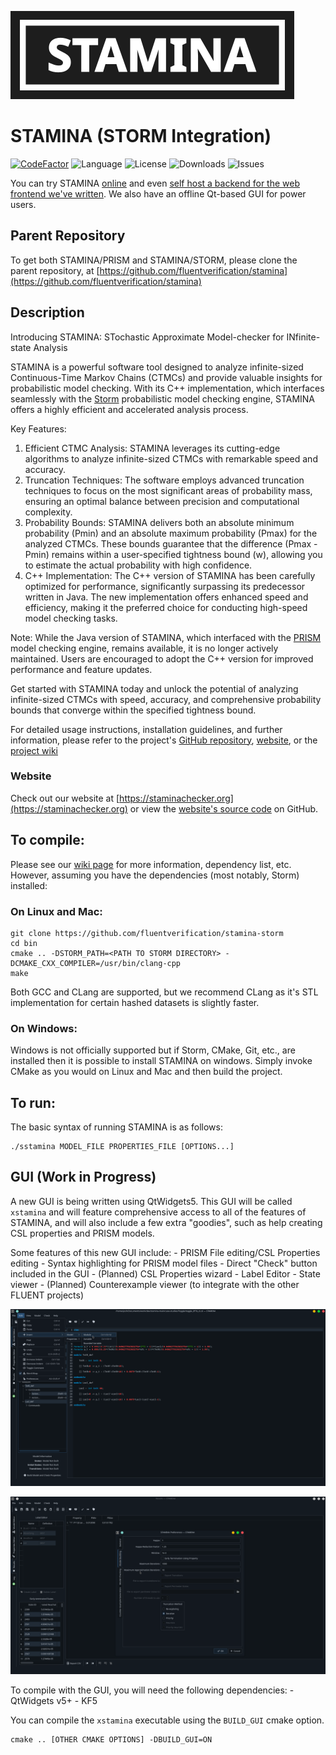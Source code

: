![stamina-logo](doc/staminaLogo.png)

# STAMINA (STORM Integration)

[![CodeFactor](https://www.codefactor.io/repository/github/fluentverification/stamina-cplusplus/badge)](https://www.codefactor.io/repository/github/fluentverification/stamina-storm)
![Language](https://img.shields.io/github/languages/top/fluentverification/stamina-storm)
![License](https://img.shields.io/github/license/fluentverification/stamina-storm)
![Downloads](https://img.shields.io/github/downloads/fluentverification/stamina-storm/total)
![Issues](https://img.shields.io/github/issues/fluentverification/stamina-storm)

You can try STAMINA [online](https://staminachecker.org/run) and even [self host a backend for the web frontend we've written](https://github.com/fluentverification/stamina-server/blob/main/README.md#self-hosting). We also have an offline Qt-based GUI for power users.

## Parent Repository

To get both STAMINA/PRISM and STAMINA/STORM, please clone the parent repository, at [https://github.com/fluentverification/stamina](https://github.com/fluentverification/stamina)

## Description

Introducing STAMINA: STochastic Approximate Model-checker for INfinite-state Analysis

STAMINA is a powerful software tool designed to analyze infinite-sized Continuous-Time Markov Chains (CTMCs) and provide valuable insights for probabilistic model checking. With its C++ implementation, which interfaces seamlessly with the [Storm](https://github.com/moves-rwth/storm) probabilistic model checking engine, STAMINA offers a highly efficient and accelerated analysis process.

Key Features:

1. Efficient CTMC Analysis: STAMINA leverages its cutting-edge algorithms to analyze infinite-sized CTMCs with remarkable speed and accuracy.
2. Truncation Techniques: The software employs advanced truncation techniques to focus on the most significant areas of probability mass, ensuring an optimal balance between precision and computational complexity.
3. Probability Bounds: STAMINA delivers both an absolute minimum probability (Pmin) and an absolute maximum probability (Pmax) for the analyzed CTMCs. These bounds guarantee that the difference (Pmax - Pmin) remains within a user-specified tightness bound (w), allowing you to estimate the actual probability with high confidence.
4. C++ Implementation: The C++ version of STAMINA has been carefully optimized for performance, significantly surpassing its predecessor written in Java. The new implementation offers enhanced speed and efficiency, making it the preferred choice for conducting high-speed model checking tasks.

Note: While the Java version of STAMINA, which interfaced with the [PRISM](https://github.com/prismmodelchecker/prism) model checking engine, remains available, it is no longer actively maintained. Users are encouraged to adopt the C++ version for improved performance and feature updates.

Get started with STAMINA today and unlock the potential of analyzing infinite-sized CTMCs with speed, accuracy, and comprehensive probability bounds that converge within the specified tightness bound.

For detailed usage instructions, installation guidelines, and further information, please refer to the project's [GitHub repository](https://github.com/fluentverification/stamina-storm), [website](https://staminachecker.org), or the [project wiki](https://staminachecker.org/wiki)

### Website

Check out our website at [https://staminachecker.org](https://staminachecker.org) or view the [website's source code](https://github.com/fluentverification/staminachecker.org) on GitHub.

## To compile:

Please see our [wiki page](https://staminachecker.org/documentation/wiki/install-sstamina.html) for more information, dependency list, etc. However, assuming you have the dependencies (most notably, Storm) installed:

### On Linux and Mac:
```
git clone https://github.com/fluentverification/stamina-storm
cd bin
cmake .. -DSTORM_PATH=<PATH TO STORM DIRECTORY> -DCMAKE_CXX_COMPILER=/usr/bin/clang-cpp
make
```
Both GCC and CLang are supported, but we recommend CLang as it's STL implementation for certain hashed datasets is slightly faster.

### On Windows:

Windows is not officially supported but if Storm, CMake, Git, etc., are installed then it is possible to install STAMINA on windows. Simply invoke CMake as you would on Linux and Mac and then build the project.

## To run:
The basic syntax of running STAMINA is as follows:
```
./sstamina MODEL_FILE PROPERTIES_FILE [OPTIONS...]
```
## GUI (Work in Progress)

A new GUI is being written using QtWidgets5. This GUI will be called `xstamina` and will feature comprehensive access to all of the features of STAMINA, and will also include a few extra "goodies", such as help creating CSL properties and PRISM models.

Some features of this new GUI include:
	- PRISM File editing/CSL Properties editing
	- Syntax highlighting for PRISM model files
	- Direct "Check" button included in the GUI
	- (Planned) CSL Properties wizard
	- Label Editor
	- State viewer
	- (Planned) Counterexample viewer (to integrate with the other FLUENT projects)

![xstamina screenshot](doc/screenshots/xstamina.png)

![xstamina screenshot](doc/screenshots/xstamina2.png)

To compile with the GUI, you will need the following dependencies:
	- QtWidgets v5+
	- KF5

You can compile the `xstamina` executable using the `BUILD_GUI` cmake option.

```
cmake .. [OTHER CMAKE OPTIONS] -DBUILD_GUI=ON
```
